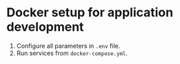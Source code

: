 # Docker setup for application development

1. Configure all parameters in `.env` file. 
2. Run services from `docker-compose.yml`.

